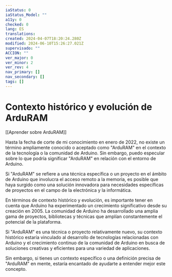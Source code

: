 ```yaml
---
iaStatus: 0
iaStatus_Model: ""
a11y: 0
checked: 0
lang: ES
translations: 
created: 2024-04-07T18:20:24.280Z
modified: 2024-06-10T15:26:27.021Z
supervisado: ""
ACCION: ""
ver_major: 0
ver_minor: 2
ver_rev: 4
nav_primary: []
nav_secondary: []
tags: []
---
```

# Contexto histórico y evolución de ArduRAM

[[Aprender sobre ArduRAM]]

Hasta la fecha de corte de mi conocimiento en enero de 2022, no existe un término ampliamente conocido o aceptado como "ArduRAM" en el contexto de la tecnología o la comunidad de Arduino. Sin embargo, puedo especular sobre lo que podría significar "ArduRAM" en relación con el entorno de Arduino.

Si "ArduRAM" se refiere a una técnica específica o un proyecto en el ámbito de Arduino que involucra el acceso remoto a la memoria, es posible que haya surgido como una solución innovadora para necesidades específicas de proyectos en el campo de la electrónica y la informática.

En términos de contexto histórico y evolución, es importante tener en cuenta que Arduino ha experimentado un crecimiento significativo desde su creación en 2005. La comunidad de Arduino ha desarrollado una amplia gama de proyectos, bibliotecas y técnicas que amplían constantemente el potencial de la plataforma.

Si "ArduRAM" es una técnica o proyecto relativamente nuevo, su contexto histórico estaría vinculado al desarrollo de tecnologías relacionadas con Arduino y el crecimiento continuo de la comunidad de Arduino en busca de soluciones creativas y eficientes para una variedad de aplicaciones.

Sin embargo, si tienes un contexto específico o una definición precisa de "ArduRAM" en mente, estaría encantado de ayudarte a entender mejor este concepto.